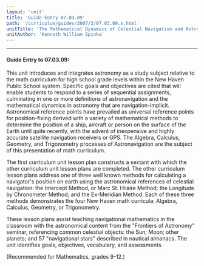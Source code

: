 ```yaml
---
layout: 'unit'
title: 'Guide Entry 07.03.09'
path: '/curriculum/guides/2007/3/07.03.09.x.html'
unitTitle: 'The Mathematical Dynamics of Celestial Navigation and Astronavigation'
unitAuthor: 'Kenneth William Spinka'
---
```


<body>
<hr/>
 <h4>
  Guide Entry to 07.03.09:
 </h4>
 <p>
  This unit introduces and integrates astronomy as a study subject relative to the math curriculum for high school grade levels within the New Haven Public School system. Specific goals and objectives are cited that will enable students to respond to a series of sequential assignments, culminating in one or more definitions of astronavigation and the mathematical dynamics in astronomy that are navigation-implicit. Astronomical reference points have prevailed as universal reference points for position-fixing derived with a variety of mathematical methods to determine the position of a ship, aircraft or person on the surface of the Earth until quite recently, with the advent of inexpensive and highly accurate satellite navigation receivers or GPS. The Algebra, Calculus, Geometry, and Trigonometry processes of Astronavigation are the subject of this presentation of math curriculum.
 </p>
<p>
  The first curriculum unit lesson plan constructs a sextant with which the other curriculum unit lesson plans are completed. The other curriculum lesson plans address one of three well known methods for calculating a navigator's position on earth using the astronomical references of celestial navigation: the Intercept Method, or Marc St. Hilaire Method; the Longitude by Chronometer Method; and the Ex-Meridian Method. Each of these three methods demonstrates the four New Haven math curricula: Algebra, Calculus, Geometry, or Trigonometry.
 </p>
<p>
  These lesson plans assist teaching navigational mathematics in the classroom with the astronomical content from the "Frontiers of Astronomy" seminar, referencing common celestial objects: the Sun; Moon; other planets; and 57 "navigational stars" described in nautical almanacs. The unit identifies goals, objectives, vocabulary, and assessments.
 </p>
<p>
  (Recommended for Mathematics, grades 9-12.)
 </p>

</body>
